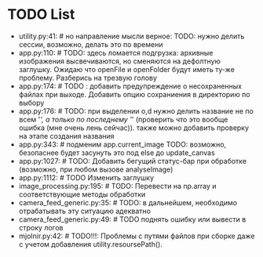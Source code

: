 # TODO List

- utility.py:41: # но направление мысли верное: TODO: нужно делить сессии, возможно, делать это по времени
- app.py:110: # TODO: здесь ломается подгрузка: архивные изображения высвечиваются, но сменяются на дефолтную заглушку. Ожидаю что openFile и openFolder будут иметь ту-же проблему. Разберись на трезвую голову
- app.py:174: # TODO : добавить предупреждение о несохраненных файлах при выходе. Добавить опцию сохраниения в директорию по выбору
- app.py:176: # TODO: при выделении o,d нужно делить название не по всем '_', а только по последнему '_' (проверить что это вообще ошибка (мне очень лень сейчас)). также можно добавить проверку на этапе создания названия
- app.py:343: # подменим app.current_image TODO: возможно, безопаснее будет засунуть это под else до update_canvas
- app.py:1027: # TODO: Добавить бегущий статус-бар при обработке (возможно, при любом вызове analyseImage)
- app.py:1112: # TODO Изменить заглушку
- image_processing.py:195: # TODO: Перевести на np.array и соответствующие методы обработки
- camera_feed_generic.py:35: # TODO: в дальнейшем, необходимо отрабатывать эту ситуацию адекватно
- camera_feed_generic.py:49: # TODO поднять ошибку или вывести в строку логов
- mjolnir.py:42: # TODO!!!: Проблемы с путями файлов при сборке даже с учетом добавления utility.resoursePath().

